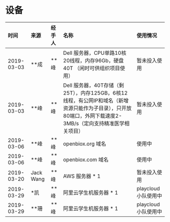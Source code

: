 # 设备

| 时间       | 来源      | 经手人 | 名称  | 使用情况                     |
|:-----------|:----------|:-------|:-------------------------------------------------------------------------------------------------------------------------------------------------------------|:-----------------------------|
| 2019-03-03 | \*\*成    | \*\*峰 | Dell 服务器，CPU单路10核20线程，内存96Gb，硬盘40T （闲时可供组织项目使用）                                                                                   | 暂未投入使用                 |
| 2019-03-03 | \*\*峰    | \*\*峰 | Dell 服务器，40T存储（剩25T），内存125GB，6核12线程，有公网IP和域名（新增资源只能作为子目录），只开放80端口，外网下载速度2-3MB/s（定向支持精准医学相关项目） | 暂未投入使用                 |
| 2019-03-06 | \*\*峰    | \*\*峰 | openbiox.org 域名                                                                                                                                            | 使用中          |
| 2019-03-06 | \*\*峰    | \*\*峰 | openbiox.com 域名                                                                                                                                            | 使用中          |
| 2019-03-20 | Jack Wang | \*\*峰 | AWS 服务器 \* 1                                                                                                                                              | 暂未投入使用                 |
| 2019-03-29 | \*凯      | \*\*峰 | 阿里云学生机服务器 \* 1                                                                                                                                      | playcloud小队使用中 |
| 2019-03-29 | \*\*珊    | \*\*峰 | 阿里云学生机服务器 \* 1                                                                                                                                      | playcloud小队使用中 |
